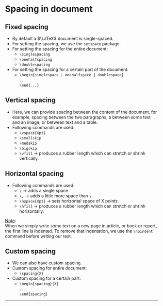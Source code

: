 # Spacing in document

## Fixed spacing
* By default a $\LaTeX$ document is single-spaced.
* For setting the spacing, we use the `setspace` package.
* For setting the spacing for the entire document:
	* `\singlespacing`
	* `\onehalfspacing`
	* `\doublespacing`
* For setting the spacing for a certain part of the document:
	* `\begin{singlespace | onehalfspace | doublespace}`<br>`...`<br>`\end{...}`

## Vertical spacing
* Here, we can provide spacing between the content of the document, for example, spacing between the two paragraphs, a between some text and an image, or between text and a table.
* Following commands are used:
	* `\vspace{Xpt}`
	* `\smallskip`
	* `\medskip`
	* `\bigskip`
	* `\vfill` $\rightarrow$ produces a rubber length which can stretch or shrink vertically.

## Horizontal spacing
* Following commands are used:
	* `\` $\rightarrow$ adds a single space
	* `\,` $\rightarrow$ adds a little more space than `\`.
	* `\hspace{Xpt}` $\rightarrow$ sets horizontal space of X points.
	* `\hfill` $\rightarrow$ produces a rubber length which can stretch or shrink horizontally.

<ins>Note</ins>:<br>
When we simply write some text on a new page in article, or book or report, the first line is indented. To remove that indentation, we use the `\noindent` command before writing our text.

## Custom spacing
* We can also have custom spacing.
* Custom spacing for entire document:
	* `\spacing{X}`
* Custom spacing for a certain part:
	* `\begin{spacing}{X}`<br>`...`<br>`\end{spacing}`

---
